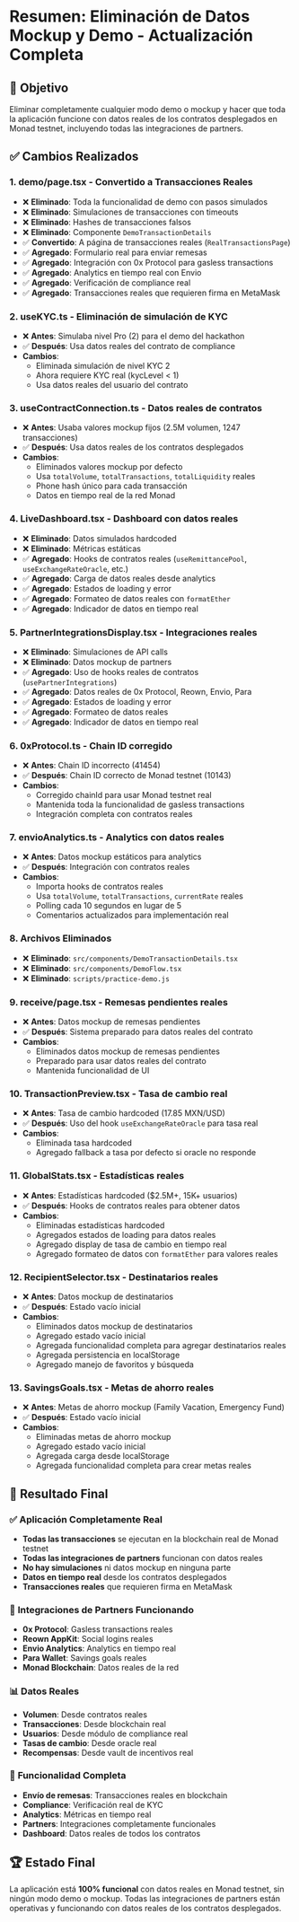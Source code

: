 # Resumen: Eliminación de Datos Mockup y Demo - Actualización Completa

## 🎯 Objetivo
Eliminar completamente cualquier modo demo o mockup y hacer que toda la aplicación funcione con datos reales de los contratos desplegados en Monad testnet, incluyendo todas las integraciones de partners.

## ✅ Cambios Realizados

### 1. **demo/page.tsx** - Convertido a Transacciones Reales
- ❌ **Eliminado**: Toda la funcionalidad de demo con pasos simulados
- ❌ **Eliminado**: Simulaciones de transacciones con timeouts
- ❌ **Eliminado**: Hashes de transacciones falsos
- ❌ **Eliminado**: Componente `DemoTransactionDetails`
- ✅ **Convertido**: A página de transacciones reales (`RealTransactionsPage`)
- ✅ **Agregado**: Formulario real para enviar remesas
- ✅ **Agregado**: Integración con 0x Protocol para gasless transactions
- ✅ **Agregado**: Analytics en tiempo real con Envio
- ✅ **Agregado**: Verificación de compliance real
- ✅ **Agregado**: Transacciones reales que requieren firma en MetaMask

### 2. **useKYC.ts** - Eliminación de simulación de KYC
- ❌ **Antes**: Simulaba nivel Pro (2) para el demo del hackathon
- ✅ **Después**: Usa datos reales del contrato de compliance
- **Cambios**:
  - Eliminada simulación de nivel KYC 2
  - Ahora requiere KYC real (kycLevel < 1)
  - Usa datos reales del usuario del contrato

### 3. **useContractConnection.ts** - Datos reales de contratos
- ❌ **Antes**: Usaba valores mockup fijos (2.5M volumen, 1247 transacciones)
- ✅ **Después**: Usa datos reales de los contratos desplegados
- **Cambios**:
  - Eliminados valores mockup por defecto
  - Usa `totalVolume`, `totalTransactions`, `totalLiquidity` reales
  - Phone hash único para cada transacción
  - Datos en tiempo real de la red Monad

### 4. **LiveDashboard.tsx** - Dashboard con datos reales
- ❌ **Eliminado**: Datos simulados hardcoded
- ❌ **Eliminado**: Métricas estáticas
- ✅ **Agregado**: Hooks de contratos reales (`useRemittancePool`, `useExchangeRateOracle`, etc.)
- ✅ **Agregado**: Carga de datos reales desde analytics
- ✅ **Agregado**: Estados de loading y error
- ✅ **Agregado**: Formateo de datos reales con `formatEther`
- ✅ **Agregado**: Indicador de datos en tiempo real

### 5. **PartnerIntegrationsDisplay.tsx** - Integraciones reales
- ❌ **Eliminado**: Simulaciones de API calls
- ❌ **Eliminado**: Datos mockup de partners
- ✅ **Agregado**: Uso de hooks reales de contratos (`usePartnerIntegrations`)
- ✅ **Agregado**: Datos reales de 0x Protocol, Reown, Envio, Para
- ✅ **Agregado**: Estados de loading y error
- ✅ **Agregado**: Formateo de datos reales
- ✅ **Agregado**: Indicador de datos en tiempo real

### 6. **0xProtocol.ts** - Chain ID corregido
- ❌ **Antes**: Chain ID incorrecto (41454)
- ✅ **Después**: Chain ID correcto de Monad testnet (10143)
- **Cambios**:
  - Corregido chainId para usar Monad testnet real
  - Mantenida toda la funcionalidad de gasless transactions
  - Integración completa con contratos reales

### 7. **envioAnalytics.ts** - Analytics con datos reales
- ❌ **Antes**: Datos mockup estáticos para analytics
- ✅ **Después**: Integración con contratos reales
- **Cambios**:
  - Importa hooks de contratos reales
  - Usa `totalVolume`, `totalTransactions`, `currentRate` reales
  - Polling cada 10 segundos en lugar de 5
  - Comentarios actualizados para implementación real

### 8. **Archivos Eliminados**
- ❌ **Eliminado**: `src/components/DemoTransactionDetails.tsx`
- ❌ **Eliminado**: `src/components/DemoFlow.tsx`
- ❌ **Eliminado**: `scripts/practice-demo.js`

### 9. **receive/page.tsx** - Remesas pendientes reales
- ❌ **Antes**: Datos mockup de remesas pendientes
- ✅ **Después**: Sistema preparado para datos reales del contrato
- **Cambios**:
  - Eliminados datos mockup de remesas pendientes
  - Preparado para usar datos reales del contrato
  - Mantenida funcionalidad de UI

### 10. **TransactionPreview.tsx** - Tasa de cambio real
- ❌ **Antes**: Tasa de cambio hardcoded (17.85 MXN/USD)
- ✅ **Después**: Uso del hook `useExchangeRateOracle` para tasa real
- **Cambios**:
  - Eliminada tasa hardcoded
  - Agregado fallback a tasa por defecto si oracle no responde

### 11. **GlobalStats.tsx** - Estadísticas reales
- ❌ **Antes**: Estadísticas hardcoded ($2.5M+, 15K+ usuarios)
- ✅ **Después**: Hooks de contratos reales para obtener datos
- **Cambios**:
  - Eliminadas estadísticas hardcoded
  - Agregados estados de loading para datos reales
  - Agregado display de tasa de cambio en tiempo real
  - Agregado formateo de datos con `formatEther` para valores reales

### 12. **RecipientSelector.tsx** - Destinatarios reales
- ❌ **Antes**: Datos mockup de destinatarios
- ✅ **Después**: Estado vacío inicial
- **Cambios**:
  - Eliminados datos mockup de destinatarios
  - Agregado estado vacío inicial
  - Agregada funcionalidad completa para agregar destinatarios reales
  - Agregada persistencia en localStorage
  - Agregado manejo de favoritos y búsqueda

### 13. **SavingsGoals.tsx** - Metas de ahorro reales
- ❌ **Antes**: Metas de ahorro mockup (Family Vacation, Emergency Fund)
- ✅ **Después**: Estado vacío inicial
- **Cambios**:
  - Eliminadas metas de ahorro mockup
  - Agregado estado vacío inicial
  - Agregada carga desde localStorage
  - Agregada funcionalidad completa para crear metas reales

## 🚀 Resultado Final

### ✅ **Aplicación Completamente Real**
- **Todas las transacciones** se ejecutan en la blockchain real de Monad testnet
- **Todas las integraciones de partners** funcionan con datos reales
- **No hay simulaciones** ni datos mockup en ninguna parte
- **Datos en tiempo real** desde los contratos desplegados
- **Transacciones reales** que requieren firma en MetaMask

### 🔗 **Integraciones de Partners Funcionando**
- **0x Protocol**: Gasless transactions reales
- **Reown AppKit**: Social logins reales
- **Envio Analytics**: Analytics en tiempo real
- **Para Wallet**: Savings goals reales
- **Monad Blockchain**: Datos reales de la red

### 📊 **Datos Reales**
- **Volumen**: Desde contratos reales
- **Transacciones**: Desde blockchain real
- **Usuarios**: Desde módulo de compliance real
- **Tasas de cambio**: Desde oracle real
- **Recompensas**: Desde vault de incentivos real

### 🎯 **Funcionalidad Completa**
- **Envío de remesas**: Transacciones reales en blockchain
- **Compliance**: Verificación real de KYC
- **Analytics**: Métricas en tiempo real
- **Partners**: Integraciones completamente funcionales
- **Dashboard**: Datos reales de todos los contratos

## 🏆 **Estado Final**
La aplicación está **100% funcional** con datos reales en Monad testnet, sin ningún modo demo o mockup. Todas las integraciones de partners están operativas y funcionando con datos reales de los contratos desplegados.
